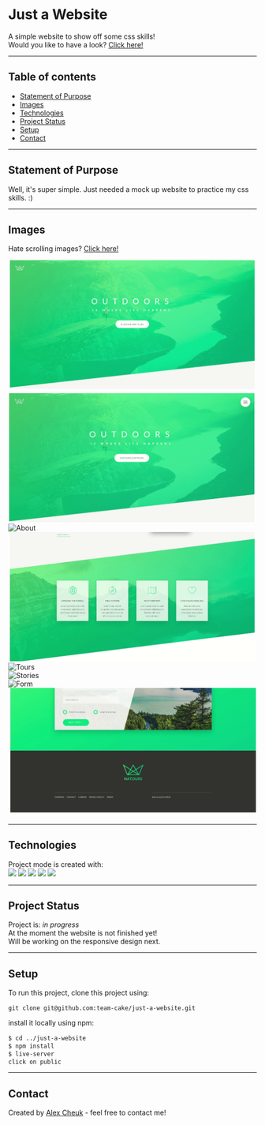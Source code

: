 # Just a Website

A simple website to show off some css skills!  
Would you like to have a look? [Click here!](https://team-cake.github.io/just-a-website/)

---

## Table of contents

- [Statement of Purpose](#statement-of-purpose)
- [Images](#images)
- [Technologies](#technologies)
- [Project Status](#project-status)
- [Setup](#setup)
- [Contact](#contact)

---

## Statement of Purpose

Well, it's super simple. Just needed a mock up website to practice my css skills. :)

---

## Images

Hate scrolling images? [Click here!](https://team-cake.github.io/just-a-website/)

![Header](https://github.com/team-cake/just-a-website/blob/development/gif/Header.gif)  
![Navigation](https://github.com/team-cake/just-a-website/blob/development/gif/Navigation.gif)
![About](https://github.com/team-cake/just-a-website/blob/development/gif/About.gif)  
![Features](https://github.com/team-cake/just-a-website/blob/development/gif/Features.gif)  
![Tours](https://github.com/team-cake/just-a-website/blob/development/gif/Tours.gif)  
![Stories](https://github.com/team-cake/just-a-website/blob/development/gif/Stories.gif)  
![Form](https://github.com/team-cake/just-a-website/blob/development/gif/Form.gif)  
![Footer](https://github.com/team-cake/just-a-website/blob/development/gif/Footer.gif)

---

## Technologies

Project mode is created with:  
![](https://img.shields.io/badge/Web-CSS3-informational?style=plastic&logo=css3) ![](https://img.shields.io/badge/Web-SCSS-informational?style=plastic&logo=SCSS) ![](https://img.shields.io/badge/Web-HTML5-informational?style=plastic&logo=html5) ![](https://img.shields.io/badge/Code-JavaScript-informational?style=plastic&logo=javascript) ![](https://img.shields.io/badge/Code-PHP-informational?style=plastic&logo=php)

---

## Project Status

Project is: _in progress_  
At the moment the website is not finished yet!  
Will be working on the responsive design next.

---

## Setup

To run this project, clone this project using:

```
git clone git@github.com:team-cake/just-a-website.git
```

install it locally using npm:

```
$ cd ../just-a-website
$ npm install
$ live-server
click on public
```

---

## Contact

Created by [Alex Cheuk](https://www.linkedin.com/in/alex-cheuk/) - feel free to contact me!
